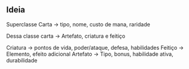 ## Ideia
Superclasse Carta -> tipo, nome, custo de mana, raridade

Dessa classe carta -> Artefato, criatura e feitiço

Criatura -> pontos de vida, poder/ataque, defesa, habilidades
Feitiço -> Elemento, efeito adicional
Artefato -> Tipo, bonus, habilidade ativa, durabilidade
